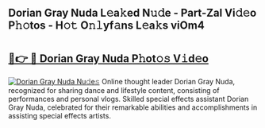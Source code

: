 ## Dorian Gray Nuda L𝚎a𝚔ed N𝚞𝚍e - Part-Zal Vi𝚍𝚎o P𝚑𝚘tos - H𝚘𝚝 O𝚗𝚕yf𝚊ns L𝚎a𝚔s viOm4

# <h2><a href="http://kf9a9l.oniu.top/?m=Dorian+Gray+Nuda">🔗👉 🔴 Dorian Gray Nuda P𝚑ot𝚘𝚜 V𝚒d𝚎o</a></h2>

[![Dorian Gray Nuda Nu𝚍e𝚜](https://i.imgur.com/0qMVB7G.gif)](http://kf9a9l.oniu.top/?m=Dorian+Gray+Nuda)
Online thought leader Dorian Gray Nuda, recognized for sharing dance and lifestyle content, consisting of performances and personal vlogs. Skilled special effects assistant Dorian Gray Nuda, celebrated for their remarkable abilities and accomplishments in assisting special effects artists.  

